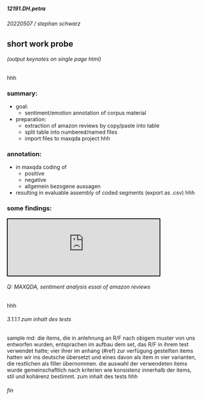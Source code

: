 ##### 12191.DH.petra
###### 20220507 / stephan schwarz
## short work probe

<link rel="stylesheet" type="text/css" href="https://ada-sub.rotefadenbuecher.de/skool/public/pr/assets/style_md.css">


<h6><a onclick="printcat(20220512)" style="cursor:pointer;">(output keynotes on single page html)</a></h6>
hhh

### summary:
- goal:
    - sentiment/emotion annotation of corpus material
- preparation:
    - extraction of amazon reviews by copy/paste into table
    - split table into numbered/named files
    - import files to maxqda project
hhh

### annotation:
- in maxqda coding of 
    - positive
    - negative
    - allgemein bezogene aussagen
- resulting in evaluable assembly of coded segments (export as .csv)
hhh

### some findings:

<iframe src="https://ada-sub.rotefadenbuecher.de/skool/public/pr/2022-05-12/petra_codes.html" width="80%" style="border:2px solid black;"></iframe>

###### Q: MAXQDA, sentiment analysis essai of amazon reviews
hhh

###### 3.1.1.1 zum inhalt des tests
sample md: die items, die in anlehnung an R/F nach obigem muster von uns entworfen wurden, entsprachen im aufbau dem set, das R/F in ihrem test verwendet hatte; vier ihrer im anhang (#ref) zur verfügung gestellten items hatten wir ins deutsche übersetzt und eines davon als item in vier varianten, die restlichen als filler übernommen. die auswahl der verwendeten items wurde gemeinschaftlich nach kriterien wie konsistenz innerhalb der items, stil und kohärenz bestimmt. zum inhalt des tests
hhh
###### fin